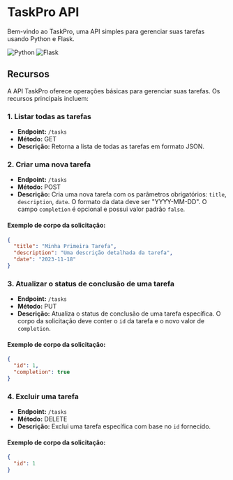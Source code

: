 # TaskPro API

Bem-vindo ao TaskPro, uma API simples para gerenciar suas tarefas usando Python e Flask.

![Python](https://img.shields.io/badge/python-3670A0?style=for-the-badge&logo=python&logoColor=ffdd54) ![Flask](https://img.shields.io/badge/flask-%23000.svg?style=for-the-badge&logo=flask&logoColor=white)

## Recursos

A API TaskPro oferece operações básicas para gerenciar suas tarefas. Os recursos principais incluem:

### 1. Listar todas as tarefas

- **Endpoint:** `/tasks`
- **Método:** GET
- **Descrição:** Retorna a lista de todas as tarefas em formato JSON.

### 2. Criar uma nova tarefa

- **Endpoint:** `/tasks`
- **Método:** POST
- **Descrição:** Cria uma nova tarefa com os parâmetros obrigatórios: `title`, `description`, `date`. O formato da data deve ser "YYYY-MM-DD". O campo `completion` é opcional e possui valor padrão `false`.

#### Exemplo de corpo da solicitação:

```json
{
  "title": "Minha Primeira Tarefa",
  "description": "Uma descrição detalhada da tarefa",
  "date": "2023-11-18"
}
```

### 3. Atualizar o status de conclusão de uma tarefa

- **Endpoint:** `/tasks`
- **Método:** PUT
- **Descrição:** Atualiza o status de conclusão de uma tarefa específica. O corpo da solicitação deve conter o `id` da tarefa e o novo valor de `completion`.

#### Exemplo de corpo da solicitação:

```json
{
  "id": 1,
  "completion": true
}
```

### 4. Excluir uma tarefa

- **Endpoint:** `/tasks`
- **Método:** DELETE
- **Descrição:** Exclui uma tarefa específica com base no `id` fornecido.

#### Exemplo de corpo da solicitação:

```json
{
  "id": 1
}
```
